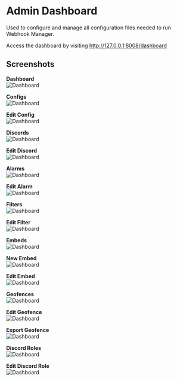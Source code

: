 # Admin Dashboard  

Used to configure and manage all configuration files needed to run Webhook Manager.  

Access the dashboard by visiting http://127.0.0.1:8008/dashboard  

## Screenshots

__Dashboard__  
![Dashboard](https://raw.githubusercontent.com/versx/WhMgr/v5-rewrite/.github/images/dashboard/dashboard.png "Dashboard")  

__Configs__  
![Dashboard](https://raw.githubusercontent.com/versx/WhMgr/v5-rewrite/.github/images/dashboard/configs.png "Configs")  

__Edit Config__  
![Dashboard](https://raw.githubusercontent.com/versx/WhMgr/v5-rewrite/.github/images/dashboard/config-edit.png "Edit Config")  

__Discords__  
![Dashboard](https://raw.githubusercontent.com/versx/WhMgr/v5-rewrite/.github/images/dashboard/discords.png "Discords")  

__Edit Discord__  
![Dashboard](https://raw.githubusercontent.com/versx/WhMgr/v5-rewrite/.github/images/dashboard/discord-edit.png "Edit Discord")  

__Alarms__  
![Dashboard](https://raw.githubusercontent.com/versx/WhMgr/v5-rewrite/.github/images/dashboard/alarms.png "Configs")  

__Edit Alarm__  
![Dashboard](https://raw.githubusercontent.com/versx/WhMgr/v5-rewrite/.github/images/dashboard/alarm-edit.png "Edit Alarm")  

__Filters__  
![Dashboard](https://raw.githubusercontent.com/versx/WhMgr/v5-rewrite/.github/images/dashboard/filters.png "Filters")  

__Edit Filter__  
![Dashboard](https://raw.githubusercontent.com/versx/WhMgr/v5-rewrite/.github/images/dashboard/filter-edit.png "Edit Filter")  

__Embeds__  
![Dashboard](https://raw.githubusercontent.com/versx/WhMgr/v5-rewrite/.github/images/dashboard/embeds.png "Embeds")  

__New Embed__  
![Dashboard](https://raw.githubusercontent.com/versx/WhMgr/v5-rewrite/.github/images/dashboard/embed-new.png "New Embed")  

__Edit Embed__  
![Dashboard](https://raw.githubusercontent.com/versx/WhMgr/v5-rewrite/.github/images/dashboard/embed-edit.png "Edit Embed")  

__Geofences__  
![Dashboard](https://raw.githubusercontent.com/versx/WhMgr/v5-rewrite/.github/images/dashboard/geofences.png "Geofences")  

__Edit Geofence__  
![Dashboard](https://raw.githubusercontent.com/versx/WhMgr/v5-rewrite/.github/images/dashboard/geofence-edit.png "Edit Geofence")  

__Export Geofence__  
![Dashboard](https://raw.githubusercontent.com/versx/WhMgr/v5-rewrite/.github/images/dashboard/geofence-export.png "Export Geofence")  

__Discord Roles__  
![Dashboard](https://raw.githubusercontent.com/versx/WhMgr/v5-rewrite/.github/images/dashboard/roles.png "Discord Roles")  

__Edit Discord Role__  
![Dashboard](https://raw.githubusercontent.com/versx/WhMgr/v5-rewrite/.github/images/dashboard/role-edit.png "Edit Discord Role")  